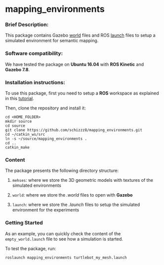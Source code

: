 # mapping_environments


### Brief Description: ###

This package contains Gazebo [world](http://gazebosim.org/tutorials?tut=build_world) files and ROS [launch](http://wiki.ros.org/roslaunch) files to setup a simulated environment for semantic mapping.


### Software compatibility: ###

We have tested the package on **Ubuntu 16.04** with **ROS Kinetic** and **Gazebo 7.8**.


### Installation instructions: ###

To use this package, first you need to setup a **ROS** workspace as explained in this [tutorial](http://wiki.ros.org/ROS/Tutorials/InstallingandConfiguringROSEnvironment).

Then, clone the repository and install it:

```
cd <HOME_FOLDER>
mkdir source
cd source
git clone https://github.com/schizzz8/mapping_environments.git
cd ~/catkin_ws/src
ln -s ~/source/mapping_environments .
cd ..
catkin_make
```


### Content ###

The package presents the following directory structure:

1. `mehses`: where we store the 3D geometric models with textures of the simulated environments

2. `world`: where we store the *.world* files to open with **Gazebo**

3. `launch`: where we store the *.launch* files to setup the simulated environment for the experiments


### Getting Started ###
	
As an example, you can quickly check the content of the `empty_world.launch` file to see how a simulation is started.

To test the package, run:

```
roslaunch mapping_environments turtlebot_my_mesh.launch
```
